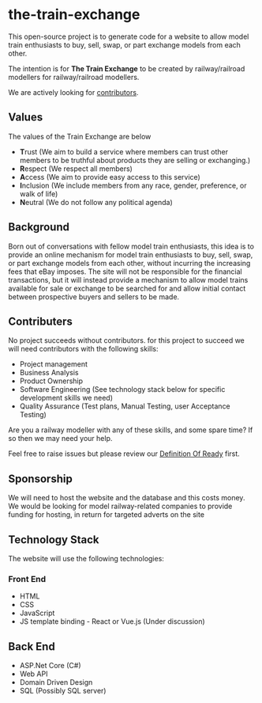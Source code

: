 # the-train-exchange
This open-source project is to generate code for a website to allow model train enthusiasts to buy, sell, swap, or part exchange models from each other. 

The intention is for **The Train Exchange** to be created by railway/railroad modellers for railway/railroad modellers.

We are actively looking for [contributors](#contributers).

## Values
The values of the Train Exchange are below

* **T**rust (We aim to build a service where members can trust other members to be truthful about products they are selling or exchanging.)
* **R**espect (We respect all members)
* **A**ccess (We aim to provide easy access to this service)
* **I**nclusion (We include members from any race, gender, preference, or walk of life)
* **N**eutral (We do not follow any political agenda)

## Background
Born out of conversations with fellow model train enthusiasts, this idea is to provide an online mechanism for model train enthusiasts to buy, sell, swap, or part exchange models from each other, without incurring the increasing fees that eBay imposes. The site will not be responsible for the financial transactions, but it will instead provide a mechanism to allow model trains available for sale or exchange to be searched for and allow initial contact between prospective buyers and sellers to be made.

## Contributers
No project succeeds without contributors. for this project to succeed we will need contributors with the following skills:

* Project management
* Business Analysis
* Product Ownership
* Software Engineering (See technology stack below for specific development skills we need)
* Quality Assurance (Test plans, Manual Testing, user Acceptance Testing)

Are you a railway modeller with any of these skills, and some spare time? If so then we may need your help.

Feel free to raise issues but please review our [Definition Of Ready](././wiki/Definition-of-Ready) first.

## Sponsorship
We will need to host the website and the database and this costs money. We would be looking for model railway-related companies to provide funding for hosting, in return for targeted adverts on the site

## Technology Stack
The website will use the following technologies:

### Front End

* HTML
* CSS
* JavaScript
* JS template binding - React or Vue.js (Under discussion)

## Back End

* ASP.Net Core (C#)
* Web API
* Domain Driven Design
* SQL (Possibly SQL server)
